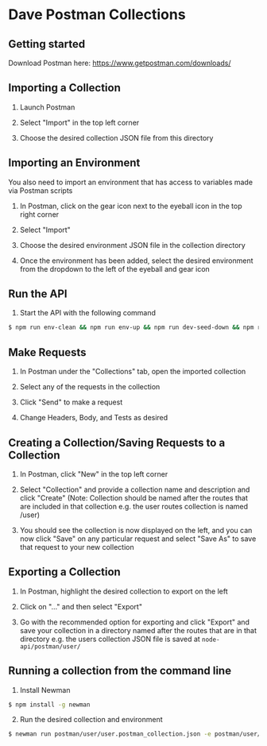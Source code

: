 # Dave Postman Collections


## Getting started
Download Postman here: https://www.getpostman.com/downloads/

## Importing a Collection

1. Launch Postman

2. Select "Import" in the top left corner

3. Choose the desired collection JSON file from this directory

## Importing an Environment

You also need to import an environment that has access to variables made via Postman scripts

1. In Postman, click on the gear icon next to the eyeball icon in the top right corner

2. Select "Import"

3. Choose the desired environment JSON file in the collection directory

4. Once the environment has been added, select the desired environment from the dropdown to the left of the eyeball and gear icon

## Run the API

1. Start the API with the following command

```bash
$ npm run env-clean && npm run env-up && npm run dev-seed-down && npm run dev-seed && npm run dev
```

## Make Requests

1. In Postman under the "Collections" tab, open the imported collection

2. Select any of the requests in the collection

3. Click "Send" to make a request

4. Change Headers, Body, and Tests as desired

## Creating a Collection/Saving Requests to a Collection

1. In Postman, click "New" in the top left corner

2. Select "Collection" and provide a collection name and description and click "Create" (Note: Collection should be named after the routes that are included in that collection e.g. the user routes collection is named /user)

3. You should see the collection is now displayed on the left, and you can now click "Save" on any particular request and select "Save As" to save that request to your new collection

## Exporting a Collection

1. In Postman, highlight the desired collection to export on the left

2. Click on "..." and then select "Export"

3. Go with the recommended option for exporting and click "Export" and save your collection in a directory named after the routes that are in that directory e.g. the users collection JSON file is saved at `node-api/postman/user/`

## Running a collection from the command line

1. Install Newman

```bash
$ npm install -g newman
```

2. Run the desired collection and environment

```bash
$ newman run postman/user/user.postman_collection.json -e postman/user/dev.postman_environment.json
```
